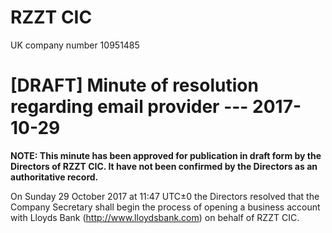 # RZZT CIC

UK company number 10951485

# [DRAFT] Minute of resolution regarding email provider --- 2017-10-29

**NOTE: This minute has been approved for publication in draft form by the Directors of RZZT CIC. It have not been confirmed by the Directors as an authoritative record.**

On Sunday 29 October 2017 at 11:47 UTC±0 the Directors resolved that the Company Secretary shall begin the process of opening a business account with Lloyds Bank (http://www.lloydsbank.com) on behalf of RZZT CIC.
